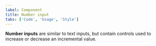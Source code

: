```yaml
---
label: Component
title: Number input
tabs: ['Code', 'Usage', 'Style']
---
```


<page-intro>**Number inputs** are similar to text inputs, but contain controls used to increase or decrease an incremental value.</page-intro>

<component 
    name="Number input"
    component="number-input" 
    variation="number-input"
    codepen="Xzebda"
    hasReactVersion="true"
    >
</component>
<component-docs component="number-input"></component-docs>
